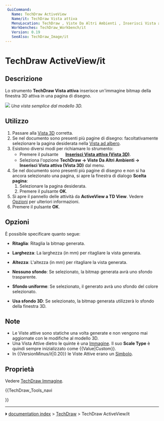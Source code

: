 ```yaml
---
 GuiCommand:
   Name: TechDraw ActiveView
   Name/it: TechDraw Vista attiva
   MenuLocation: TechDraw , Viste Da Altri Ambienti , Inserisci Vista attiva 
   Workbenches: TechDraw_Workbench/it
   Version: 0.19
   SeeAlso: TechDraw_Image/it
---
```


# TechDraw ActiveView/it



## Descrizione

Lo strumento **TechDraw Vista attiva** inserisce un\'immagine bitmap della finestra 3D attiva in una pagina di disegno.

![](images/TechDraw_ActiveView_example.png ) 
*Una vista semplice dal modello 3D.*



## Utilizzo

1.  Passare alla [Vista 3D](3D_view/it.md) corretta.
2.  Se nel documento sono presenti più pagine di disegno: facoltativamente selezionare la pagina desiderata nella [Vista ad albero](Tree_view/it.md).
3.  Esistono diversi modi per richiamare lo strumento:
    -   Premere il pulsante **<img src="images/TechDraw_ActiveView.svg" width=16px> [Inserisci Vista attiva (Vista 3D)](TechDraw_ActiveView/it.md)**.
    -   Seleziona l\'opzione **TechDraw → Viste Da Altri Ambienti → <img src="images/TechDraw_ActiveView.svg" width=16px> Inserisci Vista attiva (Vista 3D)** dal menu.
4.  Se nel documento sono presenti più pagine di disegno e non si ha ancora selezionato una pagina, si apre la finestra di dialogo **Scelta pagina**:
    1.  Selezionare la pagina desiderata.
    2.  Premere il pulsante **OK**.
5.  Si apre il pannello delle attività da **ActiveView a TD View**. Vedere [Opzioni](#Opzioni.md) per ulteriori informazioni.
6.  Premere il pulsante **OK**.



## Opzioni

È possibile specificare quanto segue:

-    **Ritaglia**: Ritaglia la bitmap generata.

-    **Larghezza**: La larghezza (in mm) per ritagliare la vista generata.

-    **Altezza**: L\'altezza (in mm) per ritagliare la vista generata.

-    **Nessuno sfondo**: Se selezionato, la bitmap generata avrà uno sfondo trasparente.

-    **Sfondo uniforme**: Se selezionato, il generato avrà uno sfondo del colore selezionato.

-    **Usa sfondo 3D**: Se selezionato, la bitmap generata utilizzerà lo sfondo della finestra 3D.



## Note

-   Le Viste attive sono statiche una volta generate e non vengono mai aggiornate con le modifiche al modello 3D.
-   Una Vista Attive dietro le quinte è una [Immagine](TechDraw_Image/it.md). Il suo **Scale Type** è quindi sempre inizializzato come {{Value|Custom}}.
-   In {{VersionMinus/it|0.20}} le Viste Attive erano un [Simbolo](TechDraw_Symbol/it.md).



## Proprietà

Vedere [TechDraw Immagine](TechDraw_Image/it#Properietà.md).





{{TechDraw_Tools_navi

}}



---
⏵ [documentation index](../README.md) > [TechDraw](TechDraw_Workbench.md) > TechDraw ActiveView/it

